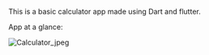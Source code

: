 This is a basic calculator app made using Dart and flutter.

App at a glance:

![Calculator_jpeg](https://user-images.githubusercontent.com/78131219/235578957-e7d787a5-14be-4569-a3a3-3d444fe52ea1.jpeg)
